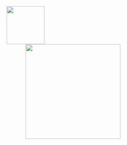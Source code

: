 <div align="center">
  <img height="100em" src="https://github-readme-stats.vercel.app/api?username=luismudder&show_icons=true&theme=tokyonight&include_all_commits=true&count_private=true"/><br>
  <img style="position:fixed" height="250em" width="250em" src="https://c.tenor.com/fRu1dlWtB9sAAAAC/uzaki-hana-anime.gif">
</div>
